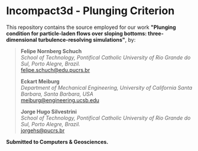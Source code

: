 # Incompact3d - Plunging Criterion

This repository contains the source employed for our work **"Plunging condition for particle-laden flows over sloping bottoms: three-dimensional turbulence-resolving simulations"**, by:

> **Felipe Nornberg Schuch**  
> *School of Technology, Pontifical Catholic University of Rio Grande do Sul, Porto Alegre, Brazil.*  
> felipe.schuch@edu.pucrs.br
>  
> **Eckart Meiburg**  
> *Department of Mechanical Engineering, University of California Santa Barbara, Santa Barbara, USA*  
> meiburg@engineering.ucsb.edu 
>
> **Jorge Hugo Silvestrini**  
> *School of Technology, Pontifical Catholic University of Rio Grande do Sul, Porto Alegre, Brazil.*  
> jorgehs@pucrs.br

**Submitted to Computers & Geosciences.**
